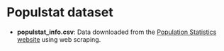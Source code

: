 # Populstat dataset

- **populstat_info.csv**: Data downloaded from the [Population Statistics website](http://www.populstat.info/) using web scraping.
